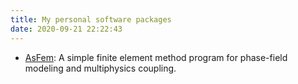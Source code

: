 ```yaml
---
title: My personal software packages
date: 2020-09-21 22:22:43
---
```


* [AsFem](https://github.com/yangbai90/AsFem): A simple finite element method program for phase-field modeling and multiphysics coupling.
